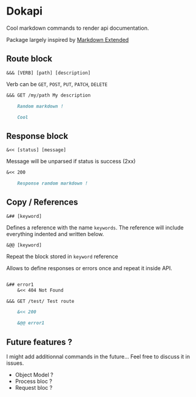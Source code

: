 # Dokapi

Cool markdown commands to render api documentation.

Package largely inspired by [Markdown Extended](https://github.com/qjebbs/vscode-markdown-extended)

## Route block

`&&& [VERB] [path] [description]`

Verb can be `GET`, `POST`, `PUT`, `PATCH`, `DELETE`

```md
&&& GET /my/path My description

	Random markdown !

	Cool
```


## Response block

`&<< [status] [message]`

Message will be unparsed if status is success (2xx)

```md
&<< 200

	Response random markdown !
```


## Copy / References

`&## [keyword]`

Defines a reference with the name `keywords`. The reference will include everything indented and written below.

`&@@ [keyword]`

Repeat the block stored in `keyword` reference

Allows to define responses or errors once and repeat it inside API.

```md

&## error1
	&<< 404 Not Found

&&& GET /test/ Test route

	&<< 200

	&@@ error1
```

## Future features ?

I might add additionnal commands in the future... Feel free to discuss it in issues.
* Object Model ?
* Process bloc ?
* Request bloc ?